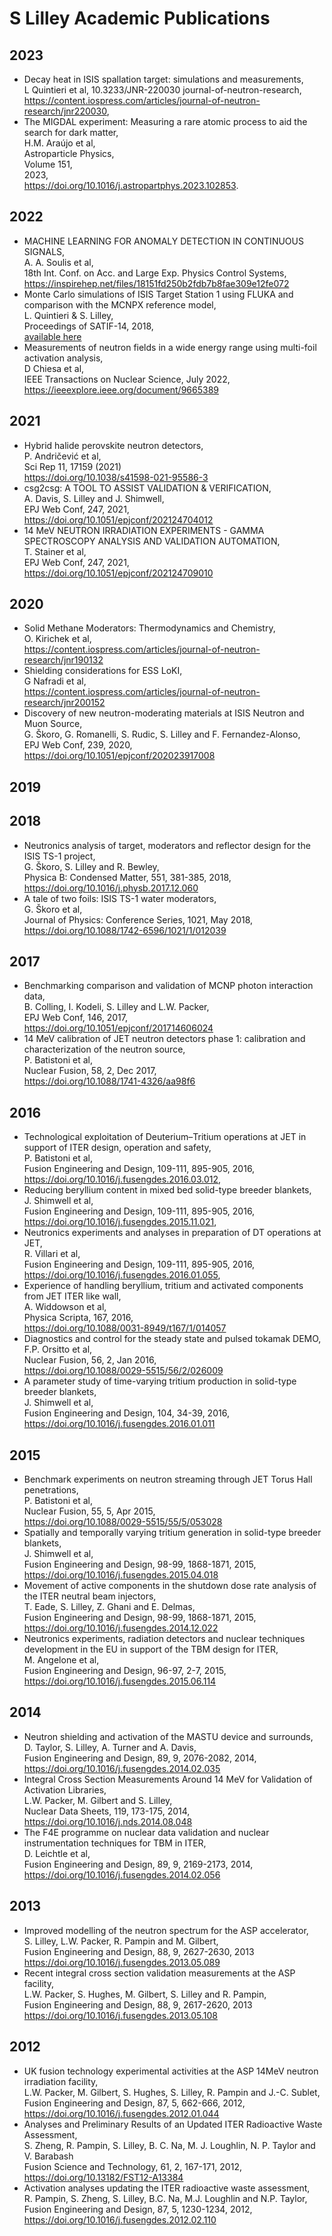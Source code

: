 # S Lilley Academic Publications

## 2023
- Decay heat in ISIS spallation target: simulations and measurements,  
  L Quintieri et al,  	10.3233/JNR-220030	journal-of-neutron-research,  
  https://content.iospress.com/articles/journal-of-neutron-research/jnr220030,  
- The MIGDAL experiment: Measuring a rare atomic process to aid the search for dark matter,  
  H.M. Araújo et al,  
  Astroparticle Physics,  
  Volume 151,  
  2023,  
  https://doi.org/10.1016/j.astropartphys.2023.102853.


## 2022
- MACHINE LEARNING FOR ANOMALY DETECTION IN CONTINUOUS SIGNALS,  
  A. A. Soulis et al,  
  18th Int. Conf. on Acc. and Large Exp. Physics Control Systems,  
  https://inspirehep.net/files/18151fd250b2fdb7b8fae309e12fe072
- Monte Carlo simulations of ISIS Target Station 1 using FLUKA and comparison with the MCNPX reference model,  
  L. Quintieri & S. Lilley,  
  Proceedings of SATIF-14, 2018,  
  [available here](https://www.oecd-nea.org/jcms/pl_62971/shielding-aspects-of-accelerators-targets-and-irradiation-facilities-satif-14?details=true)  
- Measurements of neutron fields in a wide energy range using multi-foil activation analysis,  
  D Chiesa et al,  
  IEEE Transactions on Nuclear Science, July 2022,  
  https://ieeexplore.ieee.org/document/9665389

## 2021
- Hybrid halide perovskite neutron detectors,  
  P. Andričević et al,  
  Sci Rep 11, 17159 (2021)  
  https://doi.org/10.1038/s41598-021-95586-3
- csg2csg: A TOOL TO ASSIST VALIDATION & VERIFICATION,  
  A. Davis, S. Lilley and J. Shimwell,  
  EPJ Web Conf, 247, 2021,  
  https://doi.org/10.1051/epjconf/202124704012
- 14 MeV NEUTRON IRRADIATION EXPERIMENTS - GAMMA SPECTROSCOPY ANALYSIS AND VALIDATION AUTOMATION,  
  T. Stainer et al,  
  EPJ Web Conf, 247, 2021,  
  https://doi.org/10.1051/epjconf/202124709010

## 2020
- Solid Methane Moderators: Thermodynamics and Chemistry,  
  O. Kirichek et al,  
  https://content.iospress.com/articles/journal-of-neutron-research/jnr190132
- Shielding considerations for ESS LoKI,  
  G Nafradi et al,  
  https://content.iospress.com/articles/journal-of-neutron-research/jnr200152  
- Discovery of new neutron-moderating materials at ISIS Neutron and Muon Source,  
  G. Škoro, G. Romanelli,  S. Rudic, S. Lilley and F. Fernandez-Alonso,  
  EPJ Web Conf, 239, 2020,  
  https://doi.org/10.1051/epjconf/202023917008 
  
## 2019

## 2018
- Neutronics analysis of target, moderators and reflector design for the ISIS TS-1 project,  
  G. Škoro, S. Lilley and R. Bewley,  
  Physica B: Condensed Matter, 551, 381-385, 2018,  
  https://doi.org/10.1016/j.physb.2017.12.060
- A tale of two foils: ISIS TS-1 water moderators,  
  G. Škoro et al,  
  Journal of Physics: Conference Series, 1021, May 2018,  
  https://doi.org/10.1088/1742-6596/1021/1/012039
  
## 2017
- Benchmarking comparison and validation of MCNP photon interaction data,  
  B. Colling, I. Kodeli, S. Lilley and L.W. Packer,  
  EPJ Web Conf, 146, 2017,  
  https://doi.org/10.1051/epjconf/201714606024
- 14 MeV calibration of JET neutron detectors phase 1: calibration and characterization of the neutron source,  
  P. Batistoni et al,  
  Nuclear Fusion, 58, 2, Dec 2017,  
  https://doi.org/10.1088/1741-4326/aa98f6
  
## 2016
- Technological exploitation of Deuterium–Tritium operations at JET in support of ITER design, operation and safety,  
  P. Batistoni et al,  
  Fusion Engineering and Design, 109-111, 895-905, 2016,  
  https://doi.org/10.1016/j.fusengdes.2016.03.012,  
- Reducing beryllium content in mixed bed solid-type breeder blankets,  
  J. Shimwell et al,  
  Fusion Engineering and Design, 109-111, 895-905, 2016,  
  https://doi.org/10.1016/j.fusengdes.2015.11.021,  
- Neutronics experiments and analyses in preparation of DT operations at JET,  
  R. Villari et al,  
  Fusion Engineering and Design, 109-111, 895-905, 2016,  
  https://doi.org/10.1016/j.fusengdes.2016.01.055,  
- Experience of handling beryllium, tritium and activated components from JET ITER like wall,  
  A. Widdowson et al,  
  Physica Scripta, 167, 2016,  
  https://doi.org/10.1088/0031-8949/t167/1/014057
- Diagnostics and control for the steady state and pulsed tokamak DEMO,  
  F.P. Orsitto et al,  
  Nuclear Fusion, 56, 2, Jan 2016,  
  https://doi.org/10.1088/0029-5515/56/2/026009
- A parameter study of time-varying tritium production in solid-type breeder blankets,  
  J. Shimwell et al,  
  Fusion Engineering and Design, 104, 34-39, 2016,  
  https://doi.org/10.1016/j.fusengdes.2016.01.011

## 2015
- Benchmark experiments on neutron streaming through JET Torus Hall penetrations,  
  P. Batistoni et al,  
  Nuclear Fusion, 55, 5, Apr 2015,  
  https://doi.org/10.1088/0029-5515/55/5/053028
- Spatially and temporally varying tritium generation in solid-type breeder blankets,  
  J. Shimwell et al,  
  Fusion Engineering and Design, 98-99, 1868-1871,  2015,  
  https://doi.org/10.1016/j.fusengdes.2015.04.018
- Movement of active components in the shutdown dose rate analysis of the ITER neutral beam injectors,  
  T. Eade, S. Lilley, Z. Ghani and E. Delmas,    
  Fusion Engineering and Design, 98-99, 1868-1871,  2015,  
  https://doi.org/10.1016/j.fusengdes.2014.12.022
- Neutronics experiments, radiation detectors and nuclear techniques development in the EU in support of the TBM design for ITER,  
  M. Angelone et al,  
  Fusion Engineering and Design, 96-97, 2-7, 2015,  
  https://doi.org/10.1016/j.fusengdes.2015.06.114

## 2014
- Neutron shielding and activation of the MASTU device and surrounds,  
  D. Taylor, S. Lilley, A. Turner and A. Davis,  
  Fusion Engineering and Design, 89, 9, 2076-2082, 2014,  
  https://doi.org/10.1016/j.fusengdes.2014.02.035  
- Integral Cross Section Measurements Around 14 MeV for Validation of Activation Libraries,  
  L.W. Packer, M. Gilbert and S. Lilley,  
  Nuclear Data Sheets, 119, 173-175, 2014,  
  https://doi.org/10.1016/j.nds.2014.08.048
- The F4E programme on nuclear data validation and nuclear instrumentation techniques for TBM in ITER,  
  D. Leichtle et al,  
  Fusion Engineering and Design, 89, 9, 2169-2173, 2014,  
  https://doi.org/10.1016/j.fusengdes.2014.02.056

## 2013
- Improved modelling of the neutron spectrum for the ASP accelerator,  
  S. Lilley, L.W. Packer, R. Pampin and M. Gilbert,  
  Fusion Engineering and Design, 88, 9, 2627-2630, 2013  
  https://doi.org/10.1016/j.fusengdes.2013.05.089  
- Recent integral cross section validation measurements at the ASP facility,  
  L.W. Packer, S. Hughes, M. Gilbert, S. Lilley and R. Pampin,  
  Fusion Engineering and Design, 88, 9, 2617-2620, 2013  
  https://doi.org/10.1016/j.fusengdes.2013.05.108  

## 2012
- UK fusion technology experimental activities at the ASP 14MeV neutron irradiation facility,  
  L.W. Packer, M. Gilbert, S. Hughes, S. Lilley, R. Pampin and J.-C. Sublet,  
  Fusion Engineering and Design, 87, 5, 662-666, 2012,  
  https://doi.org/10.1016/j.fusengdes.2012.01.044 
- Analyses and Preliminary Results of an Updated ITER Radioactive Waste Assessment,  
  S. Zheng, R. Pampin, S. Lilley, B. C. Na, M. J. Loughlin, N. P. Taylor and V. Barabash  
  Fusion Science and Technology, 61, 2, 167-171, 2012,  
  https://doi.org/10.13182/FST12-A13384
- Activation analyses updating the ITER radioactive waste assessment,  
  R. Pampin, S. Zheng, S. Lilley, B.C. Na, M.J. Loughlin and N.P. Taylor,  
  Fusion Engineering and Design, 87, 5, 1230-1234, 2012,  
  https://doi.org/10.1016/j.fusengdes.2012.02.110

